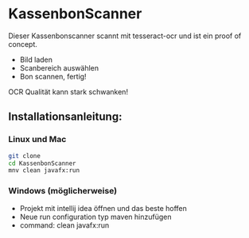 # KassenbonScanner

Dieser Kassenbonscanner scannt mit tesseract-ocr und ist ein proof of concept.

* Bild laden
* Scanbereich auswählen
* Bon scannen, fertig!

OCR Qualität kann stark schwanken!

## Installationsanleitung:
### Linux und Mac
```bash
git clone 
cd KassenbonScanner
mnv clean javafx:run
```

### Windows (möglicherweise)
* Projekt mit intellij idea öffnen und das beste hoffen
* Neue run configuration typ maven hinzufügen
* command: clean javafx:run
